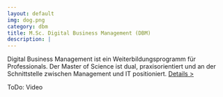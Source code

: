```yaml
---
layout: default
img: dog.png
category: dbm
title: M.Sc. Digital Business Management (DBM)
description: |
---
```


Digital Business Management ist ein Weiterbildungsprogramm für Professionals. Der Master of Science ist dual, praxisorientiert und an der Schnittstelle zwischen Management und IT positioniert. <a href="http://www.hhz.de/master/digital-business-management/">Details &gt;</a>
<!-- zuviel Text 
Digital Business Management umfasst ein hochwertiges und berufsbegleitendes Studium zu Kernthemen der digitalen Transformation. Weitere Infos auf http://www.hhz.de/master/digital-business-management/.
-->

ToDo: Video
